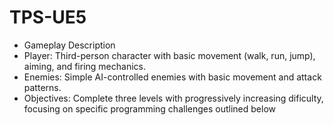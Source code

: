 # TPS-UE5

- Gameplay Description
 - Player: Third-person character with basic movement (walk, run, jump), aiming, and firing mechanics.
 - Enemies: Simple AI-controlled enemies with basic movement and attack patterns.
 - Objectives: Complete three levels with progressively increasing dificulty, focusing on specific programming challenges outlined below
